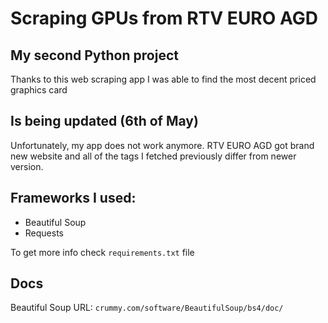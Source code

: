 # Scraping GPUs from RTV EURO AGD

## My second Python project

Thanks to this web scraping app I was able to find the most decent priced graphics card

## Is being updated (6th of May)

Unfortunately, my app does not work anymore. RTV EURO AGD got brand new website and all of the tags I fetched previously differ from newer version.

## Frameworks I used:

+ Beautiful Soup
+ Requests

To get more info check `requirements.txt` file

## Docs
Beautiful Soup URL:
`crummy.com/software/BeautifulSoup/bs4/doc/`